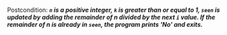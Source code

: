 Postcondition: ***`n` is a positive integer, `k` is greater than or equal to 1, `seen` is updated by adding the remainder of n divided by the next `i` value. If the remainder of n is already in `seen`, the program prints 'No' and exits.***